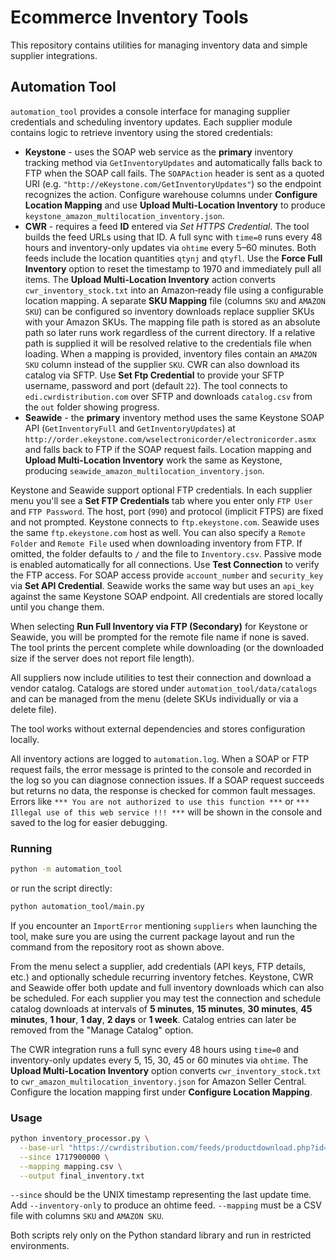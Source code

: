# Ecommerce Inventory Tools

This repository contains utilities for managing inventory data and simple supplier integrations.

## Automation Tool

`automation_tool` provides a console interface for managing supplier credentials and scheduling inventory updates.  Each supplier module contains logic to retrieve inventory using the stored credentials:

* **Keystone** - uses the SOAP web service as the **primary** inventory tracking method via `GetInventoryUpdates` and automatically falls back to FTP when the SOAP call fails. The `SOAPAction` header is sent as a quoted URI (e.g. `"http://eKeystone.com/GetInventoryUpdates"`) so the endpoint recognizes the action. Configure warehouse columns under **Configure Location Mapping** and use **Upload Multi-Location Inventory** to produce `keystone_amazon_multilocation_inventory.json`.
* **CWR** - requires a feed **ID** entered via *Set HTTPS Credential*. The tool builds the feed URLs using that ID. A full sync with `time=0` runs every 48 hours and inventory-only updates via `ohtime` every 5–60 minutes. Both feeds include the location quantities `qtynj` and `qtyfl`. Use the **Force Full Inventory** option to reset the timestamp to 1970 and immediately pull all items. The **Upload Multi-Location Inventory** action converts `cwr_inventory_stock.txt` into an Amazon‑ready file using a configurable location mapping. A separate **SKU Mapping** file (columns `SKU` and `AMAZON SKU`) can be configured so inventory downloads replace supplier SKUs with your Amazon SKUs. The mapping file path is stored as an absolute path so later runs work regardless of the current directory. If a relative path is supplied it will be resolved relative to the credentials file when loading.
When a mapping is provided, inventory files contain an `AMAZON SKU` column instead of the supplier `SKU`.
CWR can also download its catalog via SFTP. Use **Set Ftp Credential** to provide your SFTP username, password and port (default `22`). The tool connects to `edi.cwrdistribution.com` over SFTP and downloads `catalog.csv` from the `out` folder showing progress.
* **Seawide** - the **primary** inventory method uses the same Keystone SOAP API (`GetInventoryFull` and `GetInventoryUpdates`) at `http://order.ekeystone.com/wselectronicorder/electronicorder.asmx` and falls back to FTP if the SOAP request fails. Location mapping and **Upload Multi-Location Inventory** work the same as Keystone, producing `seawide_amazon_multilocation_inventory.json`.

Keystone and Seawide support optional FTP credentials. In each supplier menu
you'll see a **Set FTP Credentials** tab where you enter only `FTP User` and
`FTP Password`. The host, port (`990`) and protocol (implicit FTPS) are fixed and
 not prompted. Keystone connects to `ftp.ekeystone.com`. Seawide uses the
same `ftp.ekeystone.com` host as well. You can also specify a `Remote Folder`
and `Remote File`
used when downloading inventory from FTP. If omitted, the folder defaults to
`/` and the file to `Inventory.csv`. Passive mode is enabled automatically for
all connections. Use **Test Connection** to verify the FTP access. For SOAP
access provide `account_number` and `security_key` via **Set API Credential**.
Seawide works the same way but uses an `api_key` against the same Keystone SOAP
endpoint.
All credentials are stored locally until you change them.

When selecting **Run Full Inventory via FTP (Secondary)** for Keystone or Seawide, you
will be prompted for the remote file name if none is saved. The tool prints the
percent complete while downloading (or the downloaded size if the server does
not report file length).

All suppliers now include utilities to test their connection and download a
vendor catalog. Catalogs are stored under `automation_tool/data/catalogs` and can
be managed from the menu (delete SKUs individually or via a delete file).

The tool works without external dependencies and stores configuration locally.

All inventory actions are logged to `automation.log`. When a SOAP or FTP request
fails, the error message is printed to the console and recorded in the log so
you can diagnose connection issues.
If a SOAP request succeeds but returns no data, the response is checked for
common fault messages. Errors like `*** You are not authorized to use this
function ***` or `*** Illegal use of this web service !!! ***` will be shown in
the console and saved to the log for easier debugging.

### Running

```bash
python -m automation_tool
```
or run the script directly:
```bash
python automation_tool/main.py
```
If you encounter an ``ImportError`` mentioning ``suppliers`` when launching the
tool, make sure you are using the current package layout and run the command
from the repository root as shown above.

From the menu select a supplier, add credentials (API keys, FTP details, etc.) and optionally schedule recurring inventory fetches.  Keystone, CWR and Seawide offer both update and full inventory downloads which can also be scheduled.
For each supplier you may test the connection and schedule catalog downloads at intervals of **5 minutes**, **15 minutes**, **30 minutes**, **45 minutes**, **1 hour**, **1 day**, **2 days** or **1 week**. Catalog entries can later be removed from the "Manage Catalog" option.

The CWR integration runs a full sync every 48 hours using `time=0` and inventory-only updates every 5, 15, 30, 45 or 60 minutes via `ohtime`.
The **Upload Multi-Location Inventory** option converts `cwr_inventory_stock.txt`
to `cwr_amazon_multilocation_inventory.json` for Amazon Seller Central. Configure
the location mapping first under **Configure Location Mapping**.
### Usage

```bash
python inventory_processor.py \
  --base-url "https://cwrdistribution.com/feeds/productdownload.php?id=YOUR_FEED_ID&version=3&format=csv" \
  --since 1717900000 \
  --mapping mapping.csv \
  --output final_inventory.txt
```

`--since` should be the UNIX timestamp representing the last update time. Add `--inventory-only` to produce an ohtime feed. `--mapping` must be a CSV file with columns `SKU` and `AMAZON SKU`.

Both scripts rely only on the Python standard library and run in restricted environments.
